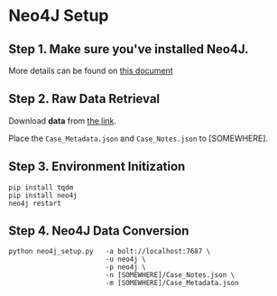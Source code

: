 # Neo4J Setup

## Step 1. Make sure you've installed Neo4J.
More details can be found on [this document](https://shorturl.at/lyKTZ)

## Step 2. Raw Data Retrieval
Download **data** from [the link](https://mynbox.nus.edu.sg/u/ttsM25_bDPCk2wz1/435f6f30-4a25-4504-b946-c2ecc5aa877c?l).

Place the `Case_Metadata.json` and `Case_Notes.json` to [SOMEWHERE].

## Step 3. Environment Initization
```shell
pip install tqdm
pip install neo4j
neo4j restart
```

## Step 4. Neo4J Data Conversion
```shell
python neo4j_setup.py   -a bolt://localhost:7687 \
                        -u neo4j \
                        -p neo4j \
                        -n [SOMEWHERE]/Case_Notes.json \
                        -m [SOMEWHERE]/Case_Metadata.json
```
